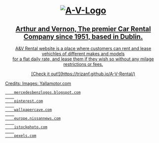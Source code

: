 <h1 align= "center">
  <a href="https://trizanf.github.io/A-V-Rental/" target="_blank"><img src="https://i.ibb.co/SsdVgvL/A-V-Logo.png" alt="A-V-Logo" border="0">
</h1>

<h2 align="center">
    Arthur and Vernon, The premier Car Rental Company since 1951, based in Dublin.
    <br>
</h2> 
<div align= "center">
    <p> A&V Rental website is a place where customers can rent and lease vehichles of different makes and models <br>
    for a flat daily rate, and lease them if they wish so without any milage restrictions or fees. </p>
    <p> [Check it out!](https://trizanf.github.io/A-V-Rental/) </p> 
</div>













































Credits:
    Images: 
        Yallamotor.com

        mercedesbenzlogos.blogspot.com
        
        pinterest.com
        
        wallpapercave.com
        
        europe.nissannews.com
        
        istockphoto.com
        
        pexels.com

 
  










 




